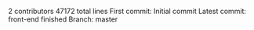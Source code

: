 2 contributors
47172 total lines
First commit: Initial commit
Latest commit: front-end finished
Branch: master
